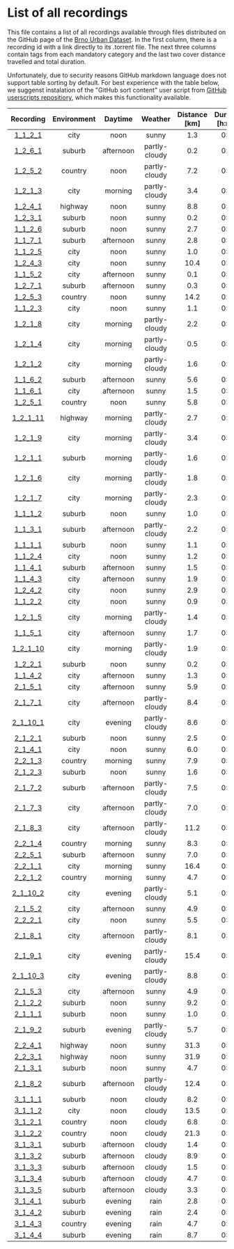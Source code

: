 # List of all recordings

This file contains a list of all recordings available through files distributed on the GitHub page of the [Brno Urban Dataset](https://github.com/RoboticsBUT/Brno-Urban-Dataset). In the first column, there is a recording id with a link directly to its .torrent file. The next three columns contain tags from each mandatory category and the last two cover distance travelled and total duration.

Unfortunately, due to security reasons GitHub markdown language does not support table sorting by default. For best experience with the table below, we suggenst instalation of the "GitHub sort content" user script from [GitHub userscripts repositiory](https://github.com/Mottie/GitHub-userscripts), which makes this functionality available.

|Recording|Environment|Daytime|Weather|Distance [km]|Duration [h:mm]|
|:---------:|:---------:|:---------:|:---------:|:---------:|:---------:|
|[1_1_2_1](https://github.com/RoboticsBUT/Brno-Urban-Dataset/blob/master/data/session_1/1_1_2_1.torrent)|city|noon|sunny|1.3|0:02|
|[1_2_6_1](https://github.com/RoboticsBUT/Brno-Urban-Dataset/blob/master/data/session_1/1_2_6_1.torrent)|suburb|afternoon|partly-cloudy|0.2|0:02|
|[1_2_5_2](https://github.com/RoboticsBUT/Brno-Urban-Dataset/blob/master/data/session_1/1_2_5_2.torrent)|country|noon|partly-cloudy|7.2|0:11|
|[1_2_1_3](https://github.com/RoboticsBUT/Brno-Urban-Dataset/blob/master/data/session_1/1_2_1_3.torrent)|city|morning|partly-cloudy|3.4|0:08|
|[1_2_4_1](https://github.com/RoboticsBUT/Brno-Urban-Dataset/blob/master/data/session_1/1_2_4_1.torrent)|highway|noon|sunny|8.8|0:16|
|[1_2_3_1](https://github.com/RoboticsBUT/Brno-Urban-Dataset/blob/master/data/session_1/1_2_3_1.torrent)|suburb|noon|sunny|0.2|0:01|
|[1_1_2_6](https://github.com/RoboticsBUT/Brno-Urban-Dataset/blob/master/data/session_1/1_1_2_6.torrent)|suburb|noon|sunny|2.7|0:05|
|[1_1_7_1](https://github.com/RoboticsBUT/Brno-Urban-Dataset/blob/master/data/session_1/1_1_7_1.torrent)|suburb|afternoon|sunny|2.8|0:06|
|[1_1_2_5](https://github.com/RoboticsBUT/Brno-Urban-Dataset/blob/master/data/session_1/1_1_2_5.torrent)|city|noon|sunny|1.0|0:03|
|[1_2_4_3](https://github.com/RoboticsBUT/Brno-Urban-Dataset/blob/master/data/session_1/1_2_4_3.torrent)|city|noon|sunny|10.4|0:21|
|[1_1_5_2](https://github.com/RoboticsBUT/Brno-Urban-Dataset/blob/master/data/session_1/1_1_5_2.torrent)|city|afternoon|sunny|0.1|0:00|
|[1_2_7_1](https://github.com/RoboticsBUT/Brno-Urban-Dataset/blob/master/data/session_1/1_2_7_1.torrent)|suburb|afternoon|sunny|0.3|0:02|
|[1_2_5_3](https://github.com/RoboticsBUT/Brno-Urban-Dataset/blob/master/data/session_1/1_2_5_3.torrent)|country|noon|sunny|14.2|0:19|
|[1_1_2_3](https://github.com/RoboticsBUT/Brno-Urban-Dataset/blob/master/data/session_1/1_1_2_3.torrent)|city|noon|sunny|1.1|0:03|
|[1_2_1_8](https://github.com/RoboticsBUT/Brno-Urban-Dataset/blob/master/data/session_1/1_2_1_8.torrent)|city|morning|partly-cloudy|2.2|0:05|
|[1_2_1_4](https://github.com/RoboticsBUT/Brno-Urban-Dataset/blob/master/data/session_1/1_2_1_4.torrent)|city|morning|partly-cloudy|0.5|0:02|
|[1_2_1_2](https://github.com/RoboticsBUT/Brno-Urban-Dataset/blob/master/data/session_1/1_2_1_2.torrent)|city|morning|partly-cloudy|1.6|0:03|
|[1_1_6_2](https://github.com/RoboticsBUT/Brno-Urban-Dataset/blob/master/data/session_1/1_1_6_2.torrent)|suburb|afternoon|sunny|5.6|0:11|
|[1_1_6_1](https://github.com/RoboticsBUT/Brno-Urban-Dataset/blob/master/data/session_1/1_1_6_1.torrent)|city|afternoon|sunny|1.5|0:04|
|[1_2_5_1](https://github.com/RoboticsBUT/Brno-Urban-Dataset/blob/master/data/session_1/1_2_5_1.torrent)|country|noon|sunny|5.8|0:15|
|[1_2_1_11](https://github.com/RoboticsBUT/Brno-Urban-Dataset/blob/master/data/session_1/1_2_1_11.torrent)|highway|morning|partly-cloudy|2.7|0:08|
|[1_2_1_9](https://github.com/RoboticsBUT/Brno-Urban-Dataset/blob/master/data/session_1/1_2_1_9.torrent)|city|morning|partly-cloudy|3.4|0:07|
|[1_2_1_1](https://github.com/RoboticsBUT/Brno-Urban-Dataset/blob/master/data/session_1/1_2_1_1.torrent)|suburb|morning|partly-cloudy|1.6|0:03|
|[1_2_1_6](https://github.com/RoboticsBUT/Brno-Urban-Dataset/blob/master/data/session_1/1_2_1_6.torrent)|city|morning|partly-cloudy|1.8|0:04|
|[1_2_1_7](https://github.com/RoboticsBUT/Brno-Urban-Dataset/blob/master/data/session_1/1_2_1_7.torrent)|city|morning|partly-cloudy|2.3|0:06|
|[1_1_1_2](https://github.com/RoboticsBUT/Brno-Urban-Dataset/blob/master/data/session_1/1_1_1_2.torrent)|suburb|noon|sunny|1.0|0:04|
|[1_1_3_1](https://github.com/RoboticsBUT/Brno-Urban-Dataset/blob/master/data/session_1/1_1_3_1.torrent)|suburb|afternoon|partly-cloudy|2.2|0:04|
|[1_1_1_1](https://github.com/RoboticsBUT/Brno-Urban-Dataset/blob/master/data/session_1/1_1_1_1.torrent)|suburb|noon|sunny|1.1|0:02|
|[1_1_2_4](https://github.com/RoboticsBUT/Brno-Urban-Dataset/blob/master/data/session_1/1_1_2_4.torrent)|city|noon|sunny|1.2|0:02|
|[1_1_4_1](https://github.com/RoboticsBUT/Brno-Urban-Dataset/blob/master/data/session_1/1_1_4_1.torrent)|suburb|afternoon|sunny|1.5|0:04|
|[1_1_4_3](https://github.com/RoboticsBUT/Brno-Urban-Dataset/blob/master/data/session_1/1_1_4_3.torrent)|city|afternoon|sunny|1.9|0:03|
|[1_2_4_2](https://github.com/RoboticsBUT/Brno-Urban-Dataset/blob/master/data/session_1/1_2_4_2.torrent)|city|noon|sunny|2.9|0:08|
|[1_1_2_2](https://github.com/RoboticsBUT/Brno-Urban-Dataset/blob/master/data/session_1/1_1_2_2.torrent)|city|noon|sunny|0.9|0:01|
|[1_2_1_5](https://github.com/RoboticsBUT/Brno-Urban-Dataset/blob/master/data/session_1/1_2_1_5.torrent)|city|morning|partly-cloudy|1.4|0:02|
|[1_1_5_1](https://github.com/RoboticsBUT/Brno-Urban-Dataset/blob/master/data/session_1/1_1_5_1.torrent)|city|afternoon|sunny|1.7|0:03|
|[1_2_1_10](https://github.com/RoboticsBUT/Brno-Urban-Dataset/blob/master/data/session_1/1_2_1_10.torrent)|city|morning|partly-cloudy|1.9|0:06|
|[1_2_2_1](https://github.com/RoboticsBUT/Brno-Urban-Dataset/blob/master/data/session_1/1_2_2_1.torrent)|suburb|noon|sunny|0.2|0:02|
|[1_1_4_2](https://github.com/RoboticsBUT/Brno-Urban-Dataset/blob/master/data/session_1/1_1_4_2.torrent)|city|afternoon|sunny|1.3|0:03|
|[2_1_5_1](https://github.com/RoboticsBUT/Brno-Urban-Dataset/blob/master/data/session_2/2_1_5_1.torrent)|city|afternoon|sunny|5.9|0:13|
|[2_1_7_1](https://github.com/RoboticsBUT/Brno-Urban-Dataset/blob/master/data/session_2/2_1_7_1.torrent)|city|afternoon|partly-cloudy|8.4|0:18|
|[2_1_10_1](https://github.com/RoboticsBUT/Brno-Urban-Dataset/blob/master/data/session_2/2_1_10_1.torrent)|city|evening|partly-cloudy|8.6|0:19|
|[2_1_2_1](https://github.com/RoboticsBUT/Brno-Urban-Dataset/blob/master/data/session_2/2_1_2_1.torrent)|suburb|noon|sunny|2.5|0:04|
|[2_1_4_1](https://github.com/RoboticsBUT/Brno-Urban-Dataset/blob/master/data/session_2/2_1_4_1.torrent)|city|noon|sunny|6.0|0:12|
|[2_2_1_3](https://github.com/RoboticsBUT/Brno-Urban-Dataset/blob/master/data/session_2/2_2_1_3.torrent)|country|morning|sunny|7.9|0:12|
|[2_1_2_3](https://github.com/RoboticsBUT/Brno-Urban-Dataset/blob/master/data/session_2/2_1_2_3.torrent)|suburb|noon|sunny|1.6|0:03|
|[2_1_7_2](https://github.com/RoboticsBUT/Brno-Urban-Dataset/blob/master/data/session_2/2_1_7_2.torrent)|suburb|afternoon|partly-cloudy|7.5|0:21|
|[2_1_7_3](https://github.com/RoboticsBUT/Brno-Urban-Dataset/blob/master/data/session_2/2_1_7_3.torrent)|city|afternoon|partly-cloudy|7.0|0:15|
|[2_1_8_3](https://github.com/RoboticsBUT/Brno-Urban-Dataset/blob/master/data/session_2/2_1_8_3.torrent)|city|afternoon|partly-cloudy|11.2|0:21|
|[2_2_1_4](https://github.com/RoboticsBUT/Brno-Urban-Dataset/blob/master/data/session_2/2_2_1_4.torrent)|country|morning|sunny|8.3|0:10|
|[2_2_5_1](https://github.com/RoboticsBUT/Brno-Urban-Dataset/blob/master/data/session_2/2_2_5_1.torrent)|suburb|afternoon|sunny|7.0|0:16|
|[2_2_1_1](https://github.com/RoboticsBUT/Brno-Urban-Dataset/blob/master/data/session_2/2_2_1_1.torrent)|city|morning|sunny|16.4|0:19|
|[2_2_1_2](https://github.com/RoboticsBUT/Brno-Urban-Dataset/blob/master/data/session_2/2_2_1_2.torrent)|country|morning|sunny|4.7|0:06|
|[2_1_10_2](https://github.com/RoboticsBUT/Brno-Urban-Dataset/blob/master/data/session_2/2_1_10_2.torrent)|city|evening|partly-cloudy|5.1|0:14|
|[2_1_5_2](https://github.com/RoboticsBUT/Brno-Urban-Dataset/blob/master/data/session_2/2_1_5_2.torrent)|city|afternoon|sunny|4.9|0:16|
|[2_2_2_1](https://github.com/RoboticsBUT/Brno-Urban-Dataset/blob/master/data/session_2/2_2_2_1.torrent)|city|noon|sunny|5.5|0:07|
|[2_1_8_1](https://github.com/RoboticsBUT/Brno-Urban-Dataset/blob/master/data/session_2/2_1_8_1.torrent)|city|afternoon|partly-cloudy|8.1|0:16|
|[2_1_9_1](https://github.com/RoboticsBUT/Brno-Urban-Dataset/blob/master/data/session_2/2_1_9_1.torrent)|city|evening|partly-cloudy|15.4|0:23|
|[2_1_10_3](https://github.com/RoboticsBUT/Brno-Urban-Dataset/blob/master/data/session_2/2_1_10_3.torrent)|city|evening|partly-cloudy|8.8|0:17|
|[2_1_5_3](https://github.com/RoboticsBUT/Brno-Urban-Dataset/blob/master/data/session_2/2_1_5_3.torrent)|city|afternoon|sunny|4.9|0:12|
|[2_1_2_2](https://github.com/RoboticsBUT/Brno-Urban-Dataset/blob/master/data/session_2/2_1_2_2.torrent)|suburb|noon|sunny|9.2|0:18|
|[2_1_1_1](https://github.com/RoboticsBUT/Brno-Urban-Dataset/blob/master/data/session_2/2_1_1_1.torrent)|suburb|noon|sunny|1.0|0:02|
|[2_1_9_2](https://github.com/RoboticsBUT/Brno-Urban-Dataset/blob/master/data/session_2/2_1_9_2.torrent)|suburb|evening|partly-cloudy|5.7|0:10|
|[2_2_4_1](https://github.com/RoboticsBUT/Brno-Urban-Dataset/blob/master/data/session_2/2_2_4_1.torrent)|highway|noon|sunny|31.3|0:20|
|[2_2_3_1](https://github.com/RoboticsBUT/Brno-Urban-Dataset/blob/master/data/session_2/2_2_3_1.torrent)|highway|noon|sunny|31.9|0:23|
|[2_1_3_1](https://github.com/RoboticsBUT/Brno-Urban-Dataset/blob/master/data/session_2/2_1_3_1.torrent)|suburb|noon|sunny|4.7|0:10|
|[2_1_8_2](https://github.com/RoboticsBUT/Brno-Urban-Dataset/blob/master/data/session_2/2_1_8_2.torrent)|suburb|afternoon|partly-cloudy|12.4|0:16|
|[3_1_1_1](https://github.com/RoboticsBUT/Brno-Urban-Dataset/blob/master/data/session_3/3_1_1_1.torrent)|suburb|noon|cloudy|8.2|0:17|
|[3_1_1_2](https://github.com/RoboticsBUT/Brno-Urban-Dataset/blob/master/data/session_3/3_1_1_2.torrent)|city|noon|cloudy|13.5|0:30|
|[3_1_2_1](https://github.com/RoboticsBUT/Brno-Urban-Dataset/blob/master/data/session_3/3_1_2_1.torrent)|country|noon|cloudy|6.8|0:15|
|[3_1_2_2](https://github.com/RoboticsBUT/Brno-Urban-Dataset/blob/master/data/session_3/3_1_2_2.torrent)|country|noon|cloudy|21.3|0:31|
|[3_1_3_1](https://github.com/RoboticsBUT/Brno-Urban-Dataset/blob/master/data/session_3/3_1_3_1.torrent)|suburb|afternoon|cloudy|1.4|0:03|
|[3_1_3_2](https://github.com/RoboticsBUT/Brno-Urban-Dataset/blob/master/data/session_3/3_1_3_2.torrent)|suburb|afternoon|cloudy|8.9|0:20|
|[3_1_3_3](https://github.com/RoboticsBUT/Brno-Urban-Dataset/blob/master/data/session_3/3_1_3_3.torrent)|suburb|afternoon|cloudy|1.5|0:03|
|[3_1_3_4](https://github.com/RoboticsBUT/Brno-Urban-Dataset/blob/master/data/session_3/3_1_3_4.torrent)|suburb|afternoon|cloudy|4.7|0:11|
|[3_1_3_5](https://github.com/RoboticsBUT/Brno-Urban-Dataset/blob/master/data/session_3/3_1_3_5.torrent)|suburb|afternoon|cloudy|3.3|0:07|
|[3_1_4_1](https://github.com/RoboticsBUT/Brno-Urban-Dataset/blob/master/data/session_3/3_1_4_1.torrent)|suburb|evening|rain|2.8|0:07|
|[3_1_4_2](https://github.com/RoboticsBUT/Brno-Urban-Dataset/blob/master/data/session_3/3_1_4_2.torrent)|suburb|evening|rain|2.4|0:06|
|[3_1_4_3](https://github.com/RoboticsBUT/Brno-Urban-Dataset/blob/master/data/session_3/3_1_4_3.torrent)|country|evening|rain|4.7|0:07|
|[3_1_4_4](https://github.com/RoboticsBUT/Brno-Urban-Dataset/blob/master/data/session_3/3_1_4_4.torrent)|suburb|evening|rain|8.7|0:12|
